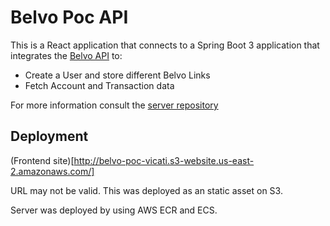 # Belvo Poc API

This is a React application that connects to a Spring Boot 3 application that integrates the [Belvo API](https://developers.belvo.com/docs)
to:
- Create a User and store different Belvo Links
- Fetch Account and Transaction data

For more information consult the [server repository](https://github.com/edvicaty/belvo-poc)

## Deployment

(Frontend site)[http://belvo-poc-vicati.s3-website.us-east-2.amazonaws.com/]

URL may not be valid. This was deployed as an static asset on S3.

Server was deployed by using AWS ECR and ECS.